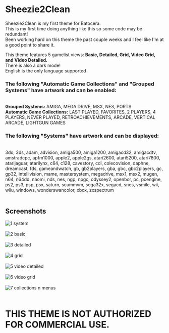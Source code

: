 # Sheezie2Clean
Sheezie2Clean is my first theme for Batocera.<br>
This is my first time doing anything like this so some code may be redundant!<br>
Been working hard on this theme the past couple weeks and I feel like I'm at a good point to share it.<br>

This theme features 5 gamelist views: <b>Basic, Detailed, Grid, Video Grid, and Video Detailed.</b> <br>
There is also a dark mode! <br>
English is the only language supported

<h3>The following "Automatic Game Collections" and "Grouped Systems" have artwork and can be enabled:</h3> <br>
<b>Grouped Systems:</b> AMIGA, MEGA DRIVE, MSX, NES, PORTS <br>
<b>Automatic Game Collections:</b> LAST PLAYED, FAVORITES, 2 PLAYERS, 4 PLAYERS, NEVER PLAYED, RETROACHIEVEMENTS, ARCADE, VERTICAL ARCADE, LIGHTGUN GAMES <br>

<h3>The following "Systems" have artwork and can be displayed:</h3> <br>
3do, 3ds, adam, advision, amiga500, amiga1200, amigacd32, amigacdtv, amstradcpc, apfm1000, apple2, apple2gs, atari2600, atari5200, atari7800, atarijaguar, atarilynx, c64, c128, cavestory, cdi, colecovision, daphne, dreamcast, fds, gameandwatch, gb, gb2players, gba, gbc, gbc2players, gc, gp32, intellivision, mame, mastersystem, megadrive, msx1, msx2, mugen, n64, n64dd, naomi, nds, nes, ngp, npgc, odyssey2, openbor, pc, pcengine, ps2, ps3, psp, psx, saturn, scummvm, sega32x, segacd, snes, vsmile, wii, wiiu, windows, wonderswancolor, xbox, zxspectrum
<br>
<br>

<h2>Screenshots</h2>

![1 system](https://user-images.githubusercontent.com/116600451/197632964-6eb5b106-48ff-4bf8-8ba3-f2ed3f01ec71.jpg) <br>
<br>
![2 basic](https://user-images.githubusercontent.com/116600451/197633095-4fe321e6-bcc0-4b5c-84d3-02d8fb61d53f.jpg) <br>
<br>
![3 detailed](https://user-images.githubusercontent.com/116600451/197633118-810a11c5-faae-434e-810f-6d1164585091.jpg) <br>
<br>
![4 grid](https://user-images.githubusercontent.com/116600451/197633126-1ebcd9fb-8311-431f-be61-5c05d69d217d.jpg) <br>
<br>
![5 video detailed](https://user-images.githubusercontent.com/116600451/197633143-8de96b13-2032-4017-88ff-51f77b33a11b.jpg) <br>
<br>
![6 video grid](https://user-images.githubusercontent.com/116600451/197633153-5b69218b-5c9e-4606-a870-fd36eca5436c.jpg) <br>
<br>
![7 collections n menus](https://user-images.githubusercontent.com/116600451/197633171-730784cc-b7b3-4ef4-8b4b-9222854391e0.jpg) <br>
<br>


<h1>THIS THEME IS NOT AUTHORIZED FOR COMMERCIAL USE.</h1>
